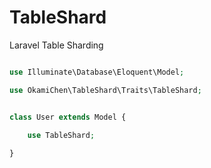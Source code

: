 # TableShard
Laravel Table Sharding

```php

use Illuminate\Database\Eloquent\Model;

use OkamiChen\TableShard\Traits\TableShard;


class User extends Model {
    
    use TableShard;

}

```
